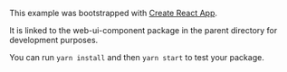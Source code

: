 This example was bootstrapped with [Create React App](https://github.com/facebook/create-react-app).

It is linked to the web-ui-component package in the parent directory for development purposes.

You can run `yarn install` and then `yarn start` to test your package.
